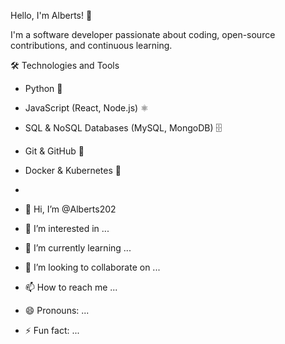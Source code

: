  Hello, I'm Alberts! 👋

I'm a software developer passionate about coding, open-source contributions, and continuous learning.

🛠️ Technologies and Tools

- Python 🐍
- JavaScript (React, Node.js) ⚛️
- SQL & NoSQL Databases (MySQL, MongoDB) 🗄️
- Git & GitHub 🌱
- Docker & Kubernetes 🐳

-
- 👋 Hi, I’m @Alberts202
- 👀 I’m interested in ...
- 🌱 I’m currently learning ...
- 💞️ I’m looking to collaborate on ...
- 📫 How to reach me ...
- 😄 Pronouns: ...
- ⚡ Fun fact: ...

<!---
Alberts202/Alberts202 is a ✨ special ✨ repository because its `README.md` (this file) appears on your GitHub profile.
You can click the Preview link to take a look at your changes.
--->
